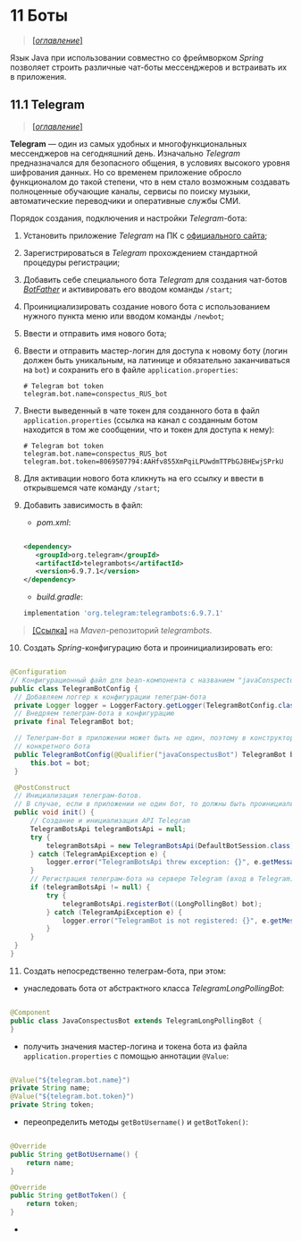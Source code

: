 # 11 Боты

> [[_оглавление_]](../README.md/#11-боты)

Язык Java при использовании совместно со фреймворком _Spring_ позволяет строить различные чат-боты мессенджеров и
встраивать их в приложения.

## 11.1 Telegram

> [[_оглавление_]](../README.md/#111-telegram)

**Telegram** — один из самых удобных и многофункциональных мессенджеров на сегодняшний день. Изначально _Telegram_
предназначался для безопасного общения, в условиях высокого уровня шифрования данных. Но со временем приложение обросло
функционалом до такой степени, что в нем стало возможным создавать полноценные обучающие каналы, сервисы по поиску
музыки, автоматические переводчики и оперативные службы СМИ.

Порядок создания, подключения и настройки _Telegram_-бота:

1. Установить приложение _Telegram_ на ПК с [официального сайта](https://telegram.org/);
2. Зарегистрироваться в _Telegram_ прохождением стандартной процедуры регистрации;
3. Добавить себе специального бота _Telegram_ для создания чат-ботов [_BotFather_](https://t.me/BotFather) и
   активировать его вводом команды `/start`;
4. Проинициализировать создание нового бота с использованием нужного пункта меню или вводом команды `/newbot`;
5. Ввести и отправить имя нового бота;
6. Ввести и отправить мастер-логин для доступа к новому боту (логин должен быть уникальным, на латинице и обязательно
   заканчиваться на `bot`) и сохранить его в файле `application.properties`:

   ```properties
   # Telegram bot token
   telegram.bot.name=conspectus_RUS_bot
   ```

7. Внести выведенный в чате токен для созданного бота в файл `application.properties` (ссылка на канал с созданным ботом
   находится в том же сообщении, что и токен для доступа к нему):

   ```properties
   # Telegram bot token
   telegram.bot.name=conspectus_RUS_bot
   telegram.bot.token=8069507794:AAHfv855XmPqiLPUwdmTTPbGJ8HEwjSPrkU
   ```

8. Для активации нового бота кликнуть на его ссылку и ввести в открывшемся чате команду `/start`;
9. Добавить зависимость в файл:
    - _pom.xml_:

   ```xml
   
   <dependency>
      <groupId>org.telegram</groupId>
      <artifactId>telegrambots</artifactId>
      <version>6.9.7.1</version>
   </dependency>
   ```

    - _build.gradle_:

   ```groovy
   implementation 'org.telegram:telegrambots:6.9.7.1'
   ```

> [[Ссылка]](https://mvnrepository.com/artifact/org.telegram/telegrambots) на _Maven_-репозиторий _telegrambots_.

10. Создать _Spring_-конфигурацию бота и проинициализировать его:

   ```java

@Configuration
// Конфигурационный файл для bean-компонента с названием "javaConspectusBot" (телеграм-бота)
public class TelegramBotConfig {
    // Добавляем логгер к конфигурации телеграм-бота
    private Logger logger = LoggerFactory.getLogger(TelegramBotConfig.class);
    // Внедряем телеграм-бота в конфигурацию
    private final TelegramBot bot;

    // Телеграм-бот в приложении может быть не один, поэтому в конструкторе необходимо определить наименование
    // конкретного бота
    public TelegramBotConfig(@Qualifier("javaConspectusBot") TelegramBot bot) {
        this.bot = bot;
    }

    @PostConstruct
    // Инициализация телеграм-ботов.
    // В случае, если в приложении не один бот, то должны быть проинициализированы все
    public void init() {
        // Создание и инициализация API Telegram
        TelegramBotsApi telegramBotsApi = null;
        try {
            telegramBotsApi = new TelegramBotsApi(DefaultBotSession.class);
        } catch (TelegramApiException e) {
            logger.error("TelegramBotsApi threw exception: {}", e.getMessage());
        }
        // Регистрация телеграм-бота на сервере Telegram (вход в Telegram)
        if (telegramBotsApi != null) {
            try {
                telegramBotsApi.registerBot((LongPollingBot) bot);
            } catch (TelegramApiException e) {
                logger.error("TelegramBot is not registered: {}", e.getMessage());
            }
        }
    }
}
   ```

11. Создать непосредственно телеграм-бота, при этом:

- унаследовать бота от абстрактного класса _TelegramLongPollingBot_:

```java

@Component
public class JavaConspectusBot extends TelegramLongPollingBot {
}
```

- получить значения мастер-логина и токена бота из файла `application.properties` с помощью аннотации `@Value`:

```java

@Value("${telegram.bot.name}")
private String name;
@Value("${telegram.bot.token}")
private String token;
```

- переопределить методы `getBotUsername()` и `getBotToken()`:

```java

@Override
public String getBotUsername() {
    return name;
}

@Override
public String getBotToken() {
    return token;
}
```

- 